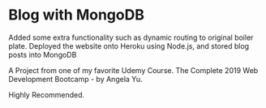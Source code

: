 # Blog with MongoDB

Added some extra functionality such as dynamic routing to original boiler plate.
Deployed the website onto Heroku using Node.js, and stored blog posts into MongoDB

A Project from one of my favorite Udemy Course. The Complete 2019 Web Development Bootcamp - by Angela Yu.

Highly Recommended.
